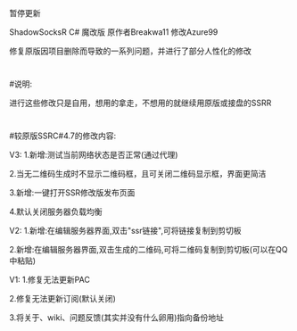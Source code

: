暂停更新



ShadowSocksR C# 魔改版 原作者Breakwa11 修改Azure99

修复原版因项目删除而导致的一系列问题，并进行了部分人性化的修改

#
#说明:

进行这些修改只是自用，想用的拿走，不想用的就继续用原版或接盘的SSRR

#
#较原版SSRC#4.7的修改内容:

V3:
1.新增:测试当前网络状态是否正常(通过代理)

2.当无二维码生成时不显示二维码框，且可关闭二维码显示框，界面更简洁

3.新增:一键打开SSR修改版发布页面

4.默认关闭服务器负载均衡


V2:
1.新增:在编辑服务器界面,双击"ssr链接",可将链接复制到剪切板

2.新增:在编辑服务器界面,双击生成的二维码,可将二维码复制到剪切板(可以在QQ中粘贴)


V1:
1.修复无法更新PAC

2.修复无法更新订阅(默认关闭)

3.将关于、wiki、问题反馈(其实并没有什么卵用)指向备份地址
